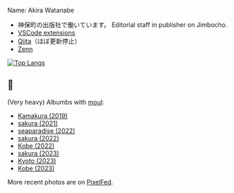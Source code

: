 Name: Akira Watanabe

+ 神保町の出版社で働いています。 Editorial staff in publisher on Jimbocho.
+ [VSCode extensions](https://marketplace.visualstudio.com/publishers/awtnb)
+ [Qiita](https://qiita.com/AWtnb)（ほぼ更新停止）
+ [Zenn](https://zenn.dev/awtnb)

[![Top Langs](https://github-readme-stats.vercel.app/api/top-langs/?username=AWtnb&layout=compact&theme=bear)](https://github.com/AWtnb/)

##  📸

(Very heavy) Albumbs with [moul](https://github.com/moul-co/moul):

+ [Kamakura (2019)](https://awtnb-album-2019-kamakura.netlify.app/)
+ [sakura (2021)](https://awtnb-album-2021-sakura.netlify.app/)
+ [seaparadise (2022)](https://awtnb-album-2022-03-seaparadise.netlify.app/)
+ [sakura (2022)](https://awtnb-album-2022-04-sakura.netlify.app/)
+ [Kobe (2022)](https://awtnb-album-2022-09-kobe.netlify.app/)
+ [sakura (2023)](https://awtnb-album-2023-03-sakura.netlify.app/)
+ [Kyoto (2023)](https://awtnb-album-2023-07-kyoto.netlify.app/)
+ [Kobe (2023)](https://awtnb-album-2023-09-kobe.netlify.app/)

 More recent photos are on [PixelFed](https://pixelfed.social/awtnbjp).
